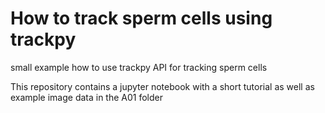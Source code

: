 # How to track sperm cells using trackpy
small example how to use trackpy API for tracking sperm cells

This repository contains a jupyter notebook with a short tutorial as well as example image data in the A01 folder
